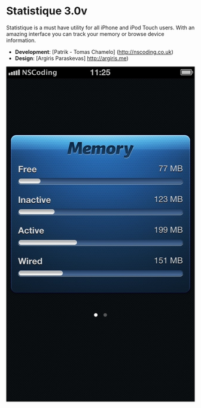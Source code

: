 Statistique 3.0v
================

Statistique is a must have utility for all iPhone and iPod Touch users. With an amazing interface you can track your memory or browse device information.

- **Development**: [Patrik - Tomas Chamelo] (http://nscoding.co.uk)
- **Design**: [Argiris Paraskevas] http://argiris.me)

[<img src="Statistique.jpg">](http://nscoding.co.uk)
